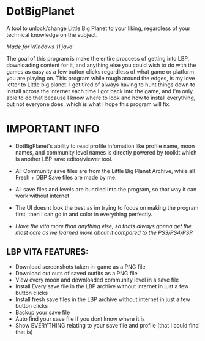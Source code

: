 # DotBigPlanet
A tool to unlock/change Little Big Planet to your liking, regardless of your technical knowledge on the subject.

*Made for Windows 11 java*

The goal of this program is make the entire proccess of getting into LBP, downloading content for it, and anything else you could wish to do with the games as easy as a few button clicks regardless of what game or platform you are playing on. This program while rough around the edges, is my love letter to Little big planet. I got tired of always having to hunt things down to install across the internet each time I got back into the game, and I'm only able to do that because I know where to look and how to install everything, but not everyone does, which is what I hope this program will fix.

# IMPORTANT INFO
- DotBigPlanet's ability to read profile infomation like profile name, moon names, and community level names is directly powered by toolkit which is another LBP save editor/viewer tool.
- All Community save files are from the Little Big Planet Archive, while all Fresh + DBP Save files are made by me.
- All save files and levels are bundled into the program, so that way it can work without internet

- The UI doesnt look the best as im trying to focus on making the program first, then I can go in and color in everything perfectly.
- *I love the vita more than anything else, so thats always gonna get the most care as ive learned more about it compared to the PS3/PS4/PSP.*

## LBP VITA FEATURES:
- Download screenshots taken in-game as a PNG file
- Download cut outs of saved outfits as a PNG file
- View every moon and downloaded community level in a save file
- Install Every save file in the LBP archive without internet in just a few button clicks
- Install fresh save files in the LBP archive without internet in just a few button clicks
- Backup your save file
- Auto find your save file if you dont know where it is
- Show EVERYTHING relating to your save file and profile (that I could find that is)
